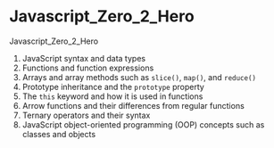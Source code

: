 # Javascript_Zero_2_Hero
Javascript_Zero_2_Hero

1. JavaScript syntax and data types
2. Functions and function expressions
3. Arrays and array methods such as `slice()`, `map()`, and `reduce()`
4. Prototype inheritance and the `prototype` property
5. The `this` keyword and how it is used in functions
6. Arrow functions and their differences from regular functions
7. Ternary operators and their syntax
8. JavaScript object-oriented programming (OOP) concepts such as classes and objects